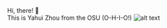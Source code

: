 Hi, there! 👋 \
This is Yahui Zhou from the OSU (O-H-I-O!)
![alt text](https://user-images.githubusercontent.com/119001848/204345543-9f068578-c59a-4898-a053-cdd51fc01c1d.jpeg)
